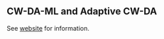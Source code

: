 ## CW-DA-ML and Adaptive CW-DA

See [website](https://adaickalavan.github.io/portfolio/cwdaml_and_adaptivecwda/) for information.
